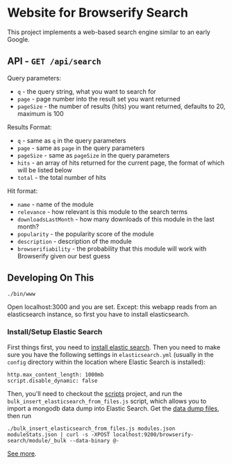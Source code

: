 # Website for Browserify Search

This project implements a web-based search engine similar to an early Google.

## API - `GET /api/search`

Query parameters:

* `q` - the query string, what you want to search for
* `page` - page number into the result set you want returned
* `pageSize` - the number of results (hits) you want returned, defaults to 20, maximum is 100

Results Format:

* `q` - same as `q` in the query parameters
* `page` - same as `page` in the query parameters
* `pageSize` - same as `pageSize` in the query parameters
* `hits` - an array of hits returned for the current page, the format of which will be listed below
* `total` - the total number of hits

Hit format:

* `name` - name of the module
* `relevance` - how relevant is this module to the search terms
* `downloadsLastMonth` - how many downloads of this module in the last month?
* `popularity` - the popularity score of the module
* `description` - description of the module
* `browserifiability` - the probability that this module will work with Browserify given our best guess

## Developing On This

```
./bin/www
```

Open localhost:3000 and you are set. Except: this webapp reads from an elasticsearch instance, so first you have to install elasticsearch.

### Install/Setup Elastic Search

First things first, you need to [install elastic search](http://www.elasticsearch.org/). Then you need to make sure you have the following settings in `elasticsearch.yml` (usually in the `config` directory within the location where Elastic Search is installed):

```
http.max_content_length: 1000mb
script.disable_dynamic: false
```

Then, you'll need to checkout the [scripts](https://github.com/browserify-search/scripts) project, and run the `bulk_insert_elasticsearch_from_files.js` script, which allows you to import a mongodb data dump into Elastic Search. Get the [data dump files](https://www.dropbox.com/sh/5cqeb8xj4z35w6l/AAAp5QSiQT00b_KergLyowkma?dl=0), then run 
 
    ./bulk_insert_elasticsearch_from_files.js modules.json moduleStats.json | curl -s -XPOST localhost:9200/browserify-search/module/_bulk --data-binary @-

[See more](https://github.com/browserify-search/scripts#elastic-search).
